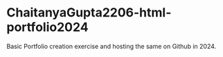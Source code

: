 # ChaitanyaGupta2206-html-portfolio2024
Basic Portfolio creation exercise and hosting the same on Github in 2024.

